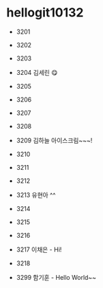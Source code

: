 # hellogit10132
* 3201 


* 3202


* 3203


* 3204 김세린 😋


* 3205

* 3206

* 3207


* 3208


* 3209 김하늘 아이스크림~~~!


* 3210


* 3211


* 3212


* 3213 유현아 ^^


* 3214


* 3215


* 3216


* 3217 이채은 - Hi!


* 3218


* 3299 함기훈 - Hello World~~
